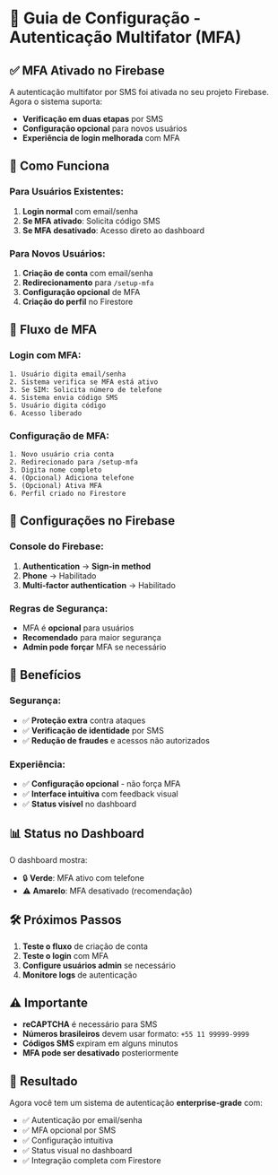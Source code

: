 # 🔐 Guia de Configuração - Autenticação Multifator (MFA)

## ✅ MFA Ativado no Firebase

A autenticação multifator por SMS foi ativada no seu projeto Firebase. Agora o sistema suporta:

- **Verificação em duas etapas** por SMS
- **Configuração opcional** para novos usuários
- **Experiência de login melhorada** com MFA

## 🚀 Como Funciona

### Para Usuários Existentes:
1. **Login normal** com email/senha
2. **Se MFA ativado**: Solicita código SMS
3. **Se MFA desativado**: Acesso direto ao dashboard

### Para Novos Usuários:
1. **Criação de conta** com email/senha
2. **Redirecionamento** para `/setup-mfa`
3. **Configuração opcional** de MFA
4. **Criação do perfil** no Firestore

## 📱 Fluxo de MFA

### Login com MFA:
```
1. Usuário digita email/senha
2. Sistema verifica se MFA está ativo
3. Se SIM: Solicita número de telefone
4. Sistema envia código SMS
5. Usuário digita código
6. Acesso liberado
```

### Configuração de MFA:
```
1. Novo usuário cria conta
2. Redirecionado para /setup-mfa
3. Digita nome completo
4. (Opcional) Adiciona telefone
5. (Opcional) Ativa MFA
6. Perfil criado no Firestore
```

## 🔧 Configurações no Firebase

### Console do Firebase:
1. **Authentication** → **Sign-in method**
2. **Phone** → Habilitado
3. **Multi-factor authentication** → Habilitado

### Regras de Segurança:
- MFA é **opcional** para usuários
- **Recomendado** para maior segurança
- **Admin pode forçar** MFA se necessário

## 🎯 Benefícios

### Segurança:
- ✅ **Proteção extra** contra ataques
- ✅ **Verificação de identidade** por SMS
- ✅ **Redução de fraudes** e acessos não autorizados

### Experiência:
- ✅ **Configuração opcional** - não força MFA
- ✅ **Interface intuitiva** com feedback visual
- ✅ **Status visível** no dashboard

## 📊 Status no Dashboard

O dashboard mostra:
- 🔒 **Verde**: MFA ativo com telefone
- ⚠️ **Amarelo**: MFA desativado (recomendação)

## 🛠️ Próximos Passos

1. **Teste o fluxo** de criação de conta
2. **Teste o login** com MFA
3. **Configure usuários admin** se necessário
4. **Monitore logs** de autenticação

## ⚠️ Importante

- **reCAPTCHA** é necessário para SMS
- **Números brasileiros** devem usar formato: `+55 11 99999-9999`
- **Códigos SMS** expiram em alguns minutos
- **MFA pode ser desativado** posteriormente

## 🎉 Resultado

Agora você tem um sistema de autenticação **enterprise-grade** com:
- ✅ Autenticação por email/senha
- ✅ MFA opcional por SMS
- ✅ Configuração intuitiva
- ✅ Status visual no dashboard
- ✅ Integração completa com Firestore 